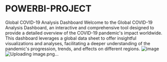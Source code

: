 # POWERBI-PROJECT
Global COVID-19 Analysis Dashboard
Welcome to the Global COVID-19 Analysis Dashboard, an interactive and comprehensive tool designed to provide a detailed overview of the COVID-19 pandemic's impact worldwide. This dashboard leverages a global data sheet to offer insightful visualizations and analyses, facilitating a deeper understanding of the pandemic's progression, trends, and effects on different regions.
![image](https://github.com/ajaykpurakkal/POWERBI-PROJECT/assets/160224518/d81b52bc-c867-4ce3-a16f-2e5b52e7a45c)
![Uploading image.png…]()

